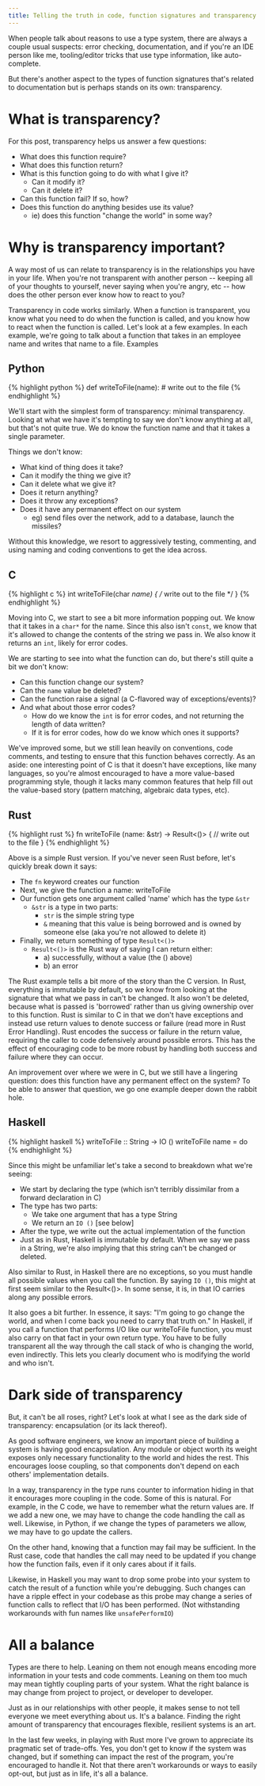 ```yaml
---
title: Telling the truth in code, function signatures and transparency
---
```


When people talk about reasons to use a type system, there are always a couple usual suspects: error checking, documentation, and if you're an IDE person like me, tooling/editor tricks that use type information, like auto-complete.

But there's another aspect to the types of function signatures that's related to documentation but is perhaps stands on its own: transparency.

# What is transparency?

For this post, transparency helps us answer a few questions:

* What does this function require?
* What does this function return?
* What is this function going to do with what I give it?  
  * Can it modify it?
  * Can it delete it?
* Can this function fail?  If so, how?
* Does this function do anything besides use its value?  
  * ie) does this function "change the world" in some way?

# Why is transparency important?

A way most of us can relate to transparency is in the relationships you have in your life.  When you're not transparent with another person -- keeping all of your thoughts to yourself, never saying when you're angry, etc -- how does the other person ever know how to react to you? 

Transparency in code works similarly.  When a function is transparent, you know what you need to do when the function is called, and you know how to react when the function is called.  Let's look at a few examples.  In each example, we're going to talk about a function that takes in an employee name and writes that name to a file. 
Examples

## Python

{% highlight python %}
def writeToFile(name):
    # write out to the file
{% endhighlight %}

We'll start with the simplest form of transparency: minimal transparency.  Looking at what we have it's tempting to say we don't know anything at all, but that's not quite true.  We do know the function name and that it takes a single parameter.

Things we don't know:

* What kind of thing does it take?
* Can it modify the thing we give it?
* Can it delete what we give it?
* Does it return anything?
* Does it throw any exceptions?
* Does it have any permanent effect on our system
  * eg) send files over the network, add to a database, launch the missiles?

Without this knowledge, we resort to aggressively testing, commenting, and using naming and coding conventions to get the idea across.

## C

{% highlight c %}
int writeToFile(char *name) { 
    /* write out to the file */
}
{% endhighlight %}

Moving into C, we start to see a bit more information popping out.  We know that it takes in a ```char*``` for the name.  Since this also isn't ```const```, we know that it's allowed to change the contents of the string we pass in.  We also know it returns an ```int```, likely for error codes.   

We are starting to see into what the function can do, but there's still quite a bit we don't know:

* Can this function change our system?
* Can the ```name``` value be deleted? 
* Can the function raise a signal (a C-flavored way of exceptions/events)?  
* And what about those error codes?  
  * How do we know the ```int``` is for error codes, and not returning the length of data written? 
  * If it is for error codes, how do we know which ones it supports?

We've improved some, but we still lean heavily on conventions, code comments, and testing to ensure that this function behaves correctly.  As an aside: one interesting point of C is that it doesn't have exceptions, like many languages, so you're almost encouraged to have a more value-based programming style, though it lacks many common features that help fill out the value-based story (pattern matching, algebraic data types, etc).

## Rust

{% highlight rust %}
fn writeToFile (name: &str) -> Result<()> {
  // write out to the file
}
{% endhighlight %}

Above is a simple Rust version.  If you've never seen Rust before, let's quickly break down it says:

* The ```fn``` keyword creates our function
* Next, we give the function a name: writeToFile
* Our function gets one argument called 'name' which has the type ```&str```
  * ```&str``` is a type in two parts: 
    * ```str``` is the simple string type
    * ```&``` meaning that this value is being borrowed and is owned by someone else (aka you're not allowed to delete it)
* Finally, we return something of type ```Result<()>```
  * ```Result<()>``` is the Rust way of saying I can return either:
    * a) successfully, without a value (the () above)
    * b) an error

The Rust example tells a bit more of the story than the C version.  In Rust, everything is immutable by default, so we know from looking at the signature that what we pass in can't be changed.  It also won't be deleted, because what is passed is 'borrowed' rather than us giving ownership over to this function.  Rust is similar to C in that we don't have exceptions and instead use return values to denote success or failure (read more in Rust Error Handling).  Rust encodes the success or failure in the return value, requiring the caller to code defensively around possible errors.  This has the effect of encouraging code to be more robust by handling both success and failure where they can occur.

An improvement over where we were in C, but we still have a lingering question: does this function have any permanent effect on the system?  To be able to answer that question, we go one example deeper down the rabbit hole.

## Haskell

{% highlight haskell %}
writeToFile :: String -> IO ()
writeToFile name = do 
{% endhighlight %}

Since this might be unfamiliar let's take a second to breakdown what we're seeing:

* We start by declaring the type (which isn't terribly dissimilar from a forward declaration in C)
* The type has two parts:
  * We take one argument that has a type String
  * We return an ```IO ()``` [see below]
* After the type, we write out the actual implementation of the function
* Just as in Rust, Haskell is immutable by default.  When we say we pass in a String, we're also implying that this string can't be changed or deleted.  

Also similar to Rust, in Haskell there are no exceptions, so you must handle all possible values when you call the function.  By saying ```IO ()```, this might at first seem similar to the Result<()>.  In some sense, it is, in that IO carries along any possible errors.  

It also goes a bit further.  In essence, it says: "I'm going to go change the world, and when I come back you need to carry that truth on."  In Haskell, if you call a function that performs I/O like our writeToFile function, you must also carry on that fact in your own return type.  You have to be fully transparent all the way through the call stack of who is changing the world, even indirectly.  This lets you clearly document who is modifying the world and who isn't.

# Dark side of transparency

But, it can't be all roses, right?  Let's look at what I see as the dark side of transparency: encapsulation (or its lack thereof).

As good software engineers, we know an important piece of building a system is having good encapsulation.  Any module or object worth its weight exposes only necessary functionality to the world and hides the rest.  This encourages loose coupling, so that components don't depend on each others' implementation details.

In a way, transparency in the type runs counter to information hiding in that it encourages more coupling in the code.  Some of this is natural.  For example, in the C code, we have to remember what the return values are.  If we add a new one, we may have to change the code handling the call as well.  Likewise, in Python, if we change the types of parameters we allow, we may have to go update the callers.

On the other hand, knowing that a function may fail may be sufficient.  In the Rust case, code that handles the call may need to be updated if you change how the function fails, even if it only cares about if it fails.

Likewise, in Haskell you may want to drop some probe into your system to catch the result of a function while you're debugging.  Such changes can have a ripple effect in your codebase as this probe may change a series of function calls to reflect that I/O has been performed.  (Not withstanding workarounds with fun names like ```unsafePerformIO```)

# All a balance

Types are there to help.  Leaning on them not enough means encoding more information in your tests and code comments.  Leaning on them too much may mean tightly coupling parts of your system.  What the right balance is may change from project to project, or developer to developer.  

Just as in our relationships with other people, it makes sense to not tell everyone we meet everything about us.  It's a balance.  Finding the right amount of transparency that encourages flexible, resilient systems is an art.

In the last few weeks, in playing with Rust more I've grown to appreciate its pragmatic set of trade-offs.  Yes, you don't get to know if the system was changed, but if something can impact the rest of the program, you're encouraged to handle it.  Not that there aren't workarounds or ways to easily opt-out, but just as in life, it's all a balance. 
